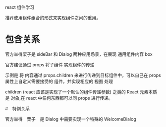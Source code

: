 react 组件学习

推荐使用组件组合的形式来实现组件之间的重用。

# 包含关系

官方举得栗子是  sideBar 和 Dialog 两种应用场景，在展现 通用组件内容 box

官方建议通过 props 将子组件 实现组件的传递

示例是 将 内容通过 props.children 来进行传递到目标组件中，可以自己在 props 属性上自定义需要接受的 组件，并实现相应的 视图 处理

children (react 应该是实现了一个默认的组件传递参数) 之类的 React 元素本质是 对象,在 react 中任何东西都可以同 props 进行传递。

#　特例关系

官方举得　栗子　是 Dialog 中需要实现一个特殊的 WelcomeDialog 